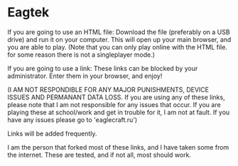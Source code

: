 # Eagtek
If you are going to use an HTML file: Download the file (preferably on a USB drive) and run it on your computer. This will open up your main browser, and you are able to play. (Note that you can only play online with the HTML file. for some reason there is not a singleplayer mode.)

If you are going to use a link: These links can be blocked by your administrator. Enter them in your browser, and enjoy!

(I AM NOT RESPONDIBLE FOR ANY MAJOR PUNISHMENTS, DEVICE ISSUES AND PERMANANT DATA LOSS. If you are using any of these links, please note that I am not responsible for any issues that occur. If you are playing these at school/work and get in trouble for it, I am not at fault. If you have any issues please go to 'eaglecraft.ru')

Links will be added frequently.

I am the person that forked most of these links, and I have taken some from the internet. These are tested, and if not all, most should work.
